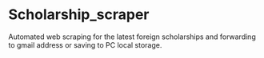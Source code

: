 # Scholarship_scraper
Automated web scraping for the latest foreign scholarships and forwarding to gmail address or saving to PC local storage.
